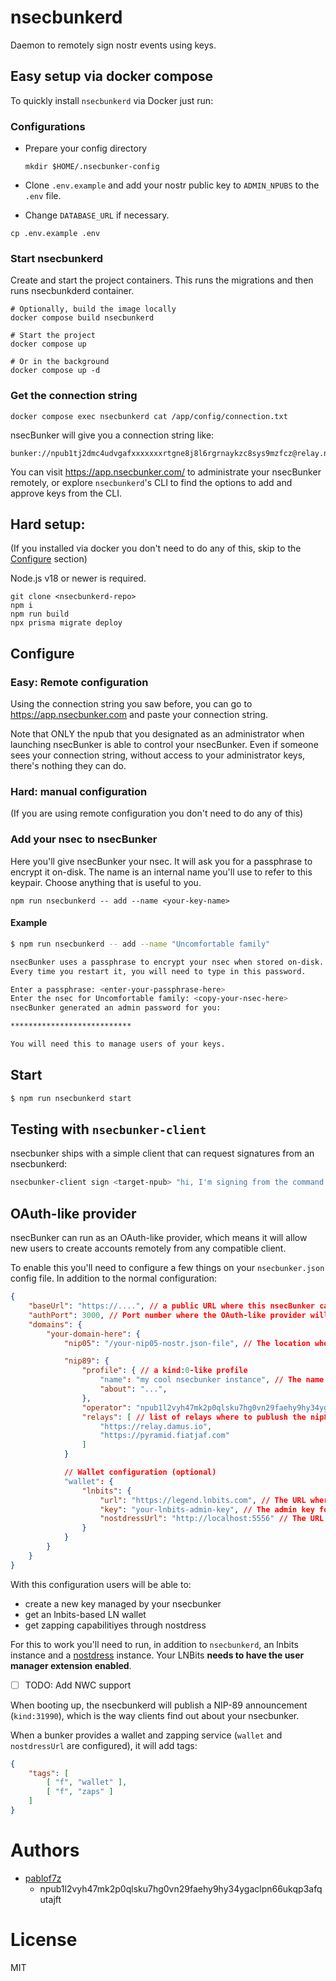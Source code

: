 # nsecbunkerd
Daemon to remotely sign nostr events using keys.

## Easy setup via docker compose

To quickly install `nsecbunkerd` via Docker just run:

### Configurations

- Prepare your config directory
  
  ```shell
  mkdir $HOME/.nsecbunker-config
  ```

- Clone `.env.example` and add your nostr public key to `ADMIN_NPUBS` to the `.env` file.

- Change `DATABASE_URL` if necessary.

```shell
cp .env.example .env
```

### Start nsecbunkerd

Create and start the project containers. This runs the migrations and then runs nsecbunkderd container.

```shell
# Optionally, build the image locally
docker compose build nsecbunkerd

# Start the project
docker compose up

# Or in the background
docker compose up -d
```


### Get the connection string

```shell
docker compose exec nsecbunkerd cat /app/config/connection.txt
```

nsecBunker will give you a connection string like:

```
bunker://npub1tj2dmc4udvgafxxxxxxxrtgne8j8l6rgrnaykzc8sys9mzfcz@relay.nsecbunker.com
```

You can visit https://app.nsecbunker.com/ to administrate your nsecBunker remotely, or explore `nsecbunkerd`'s CLI
to find the options to add and approve keys from the CLI.

## Hard setup:
(If you installed via docker you don't need to do any of this, skip to the [Configure](#configure) section)

Node.js v18 or newer is required.

```shell
git clone <nsecbunkerd-repo>
npm i
npm run build
npx prisma migrate deploy
```

## Configure

### Easy: Remote configuration

Using the connection string you saw before, you can go to https://app.nsecbunker.com and paste your connection string.

Note that ONLY the npub that you designated as an administrator when launching nsecBunker is able to control your nsecBunker. Even if someone sees your connection string, without access to your administrator keys, there's nothing they can do.

### Hard: manual configuration

(If you are using remote configuration you don't need to do any of this)

### Add your nsec to nsecBunker

Here you'll give nsecBunker your nsec. It will ask you for a passphrase to encrypt it on-disk.
The name is an internal name you'll use to refer to this keypair. Choose anything that is useful to you.

```shell
npm run nsecbunkerd -- add --name <your-key-name>
```

#### Example

```bash
$ npm run nsecbunkerd -- add --name "Uncomfortable family"

nsecBunker uses a passphrase to encrypt your nsec when stored on-disk.
Every time you restart it, you will need to type in this password.

Enter a passphrase: <enter-your-passphrase-here>
Enter the nsec for Uncomfortable family: <copy-your-nsec-here>
nsecBunker generated an admin password for you:

***************************

You will need this to manage users of your keys.
````

## Start

```bash
$ npm run nsecbunkerd start
```

## Testing with `nsecbunker-client`

nsecbunker ships with a simple client that can request signatures from an nsecbunkerd:

```bash
nsecbunker-client sign <target-npub> "hi, I'm signing from the command line with my nsecbunkerd!"
```

## OAuth-like provider

nsecBunker can run as an OAuth-like provider, which means it will allow new users to create accounts remotely from any compatible client.

To enable this you'll need to configure a few things on your `nsecbunker.json` config file. In addition to the normal configuration:

```json
{
    "baseUrl": "https://....", // a public URL where this nsecBunker can be reached via HTTPS
    "authPort": 3000, // Port number where the OAuth-like provider will listen
    "domains": {
        "your-domain-here": {
            "nip05": "/your-nip05-nostr.json-file", // The location where NIP-05 entries to your domain are stored

            "nip89": {
                "profile": { // a kind:0-like profile
                    "name": "my cool nsecbunker instance", // The name of your nsecBunker instance
                    "about": "...",
                },
                "operator": "npub1l2vyh47mk2p0qlsku7hg0vn29faehy9hy34ygaclpn66ukqp3afqutajft", // (optional) npub of the operator of this nsecbunker
                "relays": [ // list of relays where to publush the nip89 announcement
                    "https://relay.damus.io",
                    "https://pyramid.fiatjaf.com"
                ]
            }

            // Wallet configuration (optional)
            "wallet": {
                "lnbits": {
                    "url": "https://legend.lnbits.com", // The URL where your LNbits instance is running
                    "key": "your-lnbits-admin-key", // The admin key for your LNbits instance
                    "nostdressUrl": "http://localhost:5556" // The URL where your nostdress instance is running
                }
            }
        }
    }
}
```

With this configuration users will be able to:

* create a new key managed by your nsecbunker
* get an lnbits-based LN wallet
* get zapping capabilitiyes through nostdress

For this to work you'll need to run, in addition to `nsecbunkerd`, an lnbits instance and a [nostdress](https://github.com/believethehype/nostdress) instance. Your LNBits **needs to have the user manager extension enabled**.

- [ ] TODO: Add NWC support

When booting up, the nsecbunkerd will publish a NIP-89 announcement (`kind:31990`), which is the way clients find out about your nsecbunker.

When a bunker provides a wallet and zapping service (`wallet` and `nostdressUrl` are configured), it will add tags:
```json
{
    "tags": [
        [ "f", "wallet" ],
        [ "f", "zaps" ]
    ]
}
```

# Authors

* [pablof7z](nostr:npub1l2vyh47mk2p0qlsku7hg0vn29faehy9hy34ygaclpn66ukqp3afqutajft)
    * npub1l2vyh47mk2p0qlsku7hg0vn29faehy9hy34ygaclpn66ukqp3afqutajft

# License

MIT